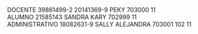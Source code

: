 DOCENTE	39861499-2
20141369-9	PEKY	703000	11	
ALUMNO	21585143	SANDRA KARY	702999	11	
ADMINISTRATIVO	18082631-9	SALLY ALEJANDRA	703001	102	11